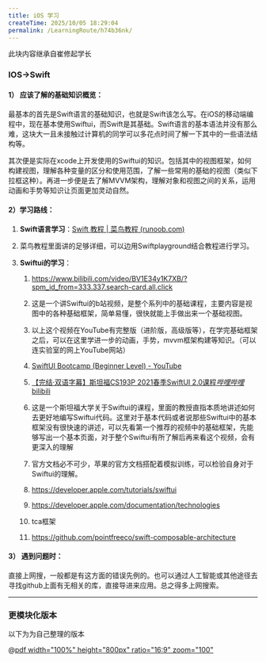 ```yaml
---
title: iOS 学习
createTime: 2025/10/05 18:29:04
permalink: /LearningRoute/h74b36nk/
---
```

此块内容继承自崔修起学长

### IOS→Swift

#### 1） 应该了解的基础知识概览：

&#x20;       最基本的首先是Swift语言的基础知识，也就是Swift该怎么写。在iOS的移动端编程中，现在基本使用Swiftui，而Swift是其基础。Swift语言的基本语法并没有那么难，这块大一且未接触过计算机的同学可以多花点时间了解一下其中的一些语法结构等。

&#x20;       其次便是实际在xcode上开发使用的Swiftui的知识。包括其中的视图框架，如何构建视图，理解各种变量的区分和使用范围，了解一些常用的基础的视图（类似下拉框这种）。再进一步便是去了解MVVM架构，理解对象和视图之间的关系，运用动画和手势等知识让页面更加灵动自然。

#### 2）学习路线：

1. **Swift语言学习**：[Swift 教程 | 菜鸟教程 (runoob.com)](https://www.runoob.com/swift/swift-tutorial.html)

2. 菜鸟教程里面讲的足够详细，可以边用Swiftplayground结合教程进行学习。

3. **Swiftui的学习**：

   1. <https://www.bilibili.com/video/BV1E34y1K7XB/?spm_id_from=333.337.search-card.all.click>

   2. 这是一个讲Swiftui的b站视频，是整个系列中的基础课程，主要内容是视图中的各种基础框架，简单易懂，很快就能上手做出来一个基础视图。

   3. 以上这个视频在YouTube有完整版（进阶版，高级版等），在学完基础框架之后，可以在这里学进一步的动画，手势，mvvm框架构建等知识。（可以连实验室的网上YouTube网站）

   4. [SwiftUI Bootcamp (Beginner Level) - YouTube](https://www.youtube.com/playlist?list=PLwvDm4VfkdphqETTBf-DdjCoAvhai1QpO)

   5. [【完结·双语字幕】斯坦福CS193P 2021春季SwiftUI 2.0课程*哔哩哔哩*bilibili](https://www.bilibili.com/video/BV1q64y1d7x5/?spm_id_from=333.337.search-card.all.click)

   6. 这是一个斯坦福大学关于Swiftui的课程，里面的教授直指本质地讲述如何去更好地编写Swiftui代码。这里对于基本代码或者说那些Swiftui中的基本框架没有很快速的讲述，可以先看第一个推荐的视频中的基础框架，先能够写出一个基本页面，对于整个Swiftui有所了解后再来看这个视频，会有更深入的理解

   7. 官方文档必不可少，苹果的官方文档搭配着模拟训练，可以检验自身对于Swiftui的理解。

   8. <https://developer.apple.com/tutorials/swiftui>

   9. <https://developer.apple.com/documentation/technologies>

   10. tca框架

   11. <https://github.com/pointfreeco/swift-composable-architecture>

#### 3） 遇到问题时：

&#x20;       直接上网搜，一般都是有这方面的错误先例的。也可以通过人工智能或其他途径去寻找github上面有无相关的库，直接导进来应用。总之得多上网搜索。

***

### 更模块化版本

以下为为自己整理的版本


@[pdf width="100%" height="800px" ratio="16:9" zoom="100"](/mobile/SwiftUI学习路线分享.pdf)